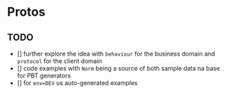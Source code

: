 # Protos

## TODO

- [] further explore the idea with `behaviour` for the business domain and `protocol` 
  for the client domain
- [] code examples with `Norm` being a source of both sample data na base for PBT generators
- [] for `env=DEV` us auto-generated examples